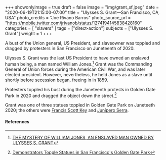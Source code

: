 +++
showonlyimage = true
draft = false
image = "img/grant_sf.jpeg"
date = "2020-06-19T21:15:00-07:00"
title = "Ulysses S. Grant—San Francisco, CA, USA"
photo_credits = "Joe Rivano Barros"
photo_source_url = "https://mobile.twitter.com/jrivanob/status/1274194145838428160"
categories = [ "slavers" ]
tags = ["direct-action"]
subjects = ["Ulysses S. Grant"]
weight = 1
+++

A bust of the Union general, US President, and slaveowner was toppled and dragged by protesters in San Francisco on Juneteenth of 2020.

<!--more-->

Ulysses S. Grant was the last US President to have owned an enslaved human being, a man named William Jones.[^1] Grant was the Commanding General of Union forces during the American Civil War, and was later elected president. However, nevertheless, he held Jones as a slave until shortly before secession began, freeing in in 1859.

Protesters toppled his bust during the Juneteenth protests in Golden Gate Park in 2020 and dragged the object down the street.[^2]

Grant was one of three statues toppled in Golden Gate Park on Juneteeth 2020; the others were [Francis Scott Key](../key-sf/) and [Junípero Serra](../serra-sf).

#### References

[^1]: [THE MYSTERY OF WILLIAM JONES, AN ENSLAVED MAN OWNED BY ULYSSES S. GRANT](https://www.journalofthecivilwarera.org/2018/12/the-mystery-of-william-jones-an-enslaved-man-owned-by-ulysses-s-grant/)

[^2]: [Demonstrators Topple Statues in San Francisco's Golden Gate Park](https://www.nbcbayarea.com/news/local/san-francisco/demonstrators-topple-statues-in-san-franciscos-golden-gate-park/2312839/)
